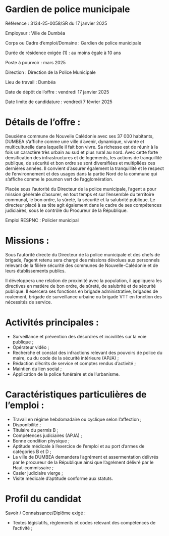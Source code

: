 # Gardien de police municipale

Référence : 3134-25-0058/SR du 17 janvier 2025

Employeur : Ville de Dumbéa

Corps ou Cadre d’emploi/Domaine : Gardien de police municipale

Durée de résidence exigée (1) : au moins égale à 10 ans

Poste à pourvoir : mars 2025

Direction : Direction de la Police Municipale

Lieu de travail : Dumbéa

Date de dépôt de l’offre : vendredi 17 janvier 2025

Date limite de candidature : vendredi 7 février 2025

# Détails de l’offre :

Deuxième commune de Nouvelle Calédonie avec ses 37 000 habitants, DUMBEA s’affiche comme une ville d’avenir, dynamique, vivante et multiculturelle dans laquelle il fait bon vivre. Sa richesse est de réunir à la fois un caractère très urbain au sud et plus rural au nord. Avec cette forte densification des infrastructures et de logements, les actions de tranquillité publique, de sécurité et bon ordre se sont diversifiées et multipliées ces dernières années. Il convient d’assurer également la tranquillité et le respect de l’environnement et des usages dans la partie Nord de la commune qui s’affiche comme le poumon vert de l’agglomération.

Placée sous l’autorité du Directeur de la police municipale, l’agent a pour mission générale d’assurer, en tout temps et sur l’ensemble du territoire communal, le bon ordre, la sûreté, la sécurité et la salubrité publique. Le directeur placé à sa tête agit également dans le cadre de ses compétences judiciaires, sous le contrôle du Procureur de la République.

Emploi RESPNC : Policier municipal

# Missions :

Sous l’autorité directe du Directeur de la police municipale et des chefs de brigade, l’agent retenu sera chargé des missions dévolues aux personnels relevant de la filière sécurité des communes de Nouvelle-Calédonie et de leurs établissements publics.

Il développera une relation de proximité avec la population, il appliquera les directives en matière de bon ordre, de sûreté, de salubrité et de sécurité publique. Il exercera ses fonctions en brigade administrative, brigades de roulement, brigade de surveillance urbaine ou brigade VTT en fonction des nécessités de service.

# Activités principales :

- Surveillance et prévention des désordres et incivilités sur la voie publique ;
- Opérateur vidéo ;
- Recherche et constat des infractions relevant des pouvoirs de police du maire, ou du code de la sécurité intérieure (APJA) ;
- Rédaction d’écrits de service et comptes rendus d’activité ;
- Maintien du lien social ;
- Application de la police funéraire et de l’urbanisme.

# Caractéristiques particulières de l’emploi :

- Travail en régime hebdomadaire ou cyclique selon l’affection ;
- Disponibilité ;
- Titulaire du permis B ;
- Compétences judiciaires (APJA) ;
- Bonne condition physique ;
- Aptitude médicale à l’exercice de l’emploi et au port d’armes de catégories B et D ;
- La ville de DUMBEA demandera l’agrément et assermentation délivrés par le procureur de la République ainsi que l’agrément délivré par le Haut-commissaire ;
- Casier judiciaire vierge ;
- Visite médicale d’aptitude conforme aux statuts.

# Profil du candidat

Savoir / Connaissance/Diplôme exigé :

- Textes législatifs, règlements et codes relevant des compétences de l’activité ;